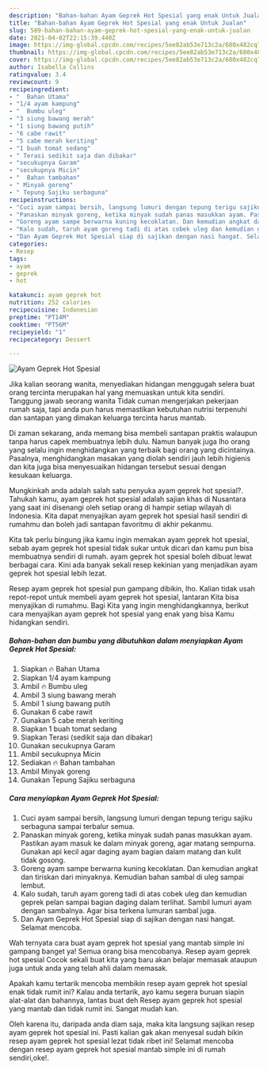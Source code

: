 ```yaml
---
description: "Bahan-bahan Ayam Geprek Hot Spesial yang enak Untuk Jualan"
title: "Bahan-bahan Ayam Geprek Hot Spesial yang enak Untuk Jualan"
slug: 589-bahan-bahan-ayam-geprek-hot-spesial-yang-enak-untuk-jualan
date: 2021-04-02T22:15:39.440Z
image: https://img-global.cpcdn.com/recipes/5ee82ab53e713c2a/680x482cq70/ayam-geprek-hot-spesial-foto-resep-utama.jpg
thumbnail: https://img-global.cpcdn.com/recipes/5ee82ab53e713c2a/680x482cq70/ayam-geprek-hot-spesial-foto-resep-utama.jpg
cover: https://img-global.cpcdn.com/recipes/5ee82ab53e713c2a/680x482cq70/ayam-geprek-hot-spesial-foto-resep-utama.jpg
author: Isabella Collins
ratingvalue: 3.4
reviewcount: 9
recipeingredient:
- "  Bahan Utama"
- "1/4 ayam kampung"
- "  Bumbu uleg"
- "3 siung bawang merah"
- "1 siung bawang putih"
- "6 cabe rawit"
- "5 cabe merah keriting"
- "1 buah tomat sedang"
- " Terasi sedikit saja dan dibakar"
- "secukupnya Garam"
- "secukupnya Micin"
- "  Bahan tambahan"
- " Minyak goreng"
- " Tepung Sajiku serbaguna"
recipeinstructions:
- "Cuci ayam sampai bersih, langsung lumuri dengan tepung terigu sajiku serbaguna sampai terbalur semua."
- "Panaskan minyak goreng, ketika minyak sudah panas masukkan ayam. Pastikan ayam masuk ke dalam minyak goreng, agar matang sempurna. Gunakan api kecil agar daging ayam bagian dalam matang dan kulit tidak gosong."
- "Goreng ayam sampe berwarna kuning kecoklatan. Dan kemudian angkat dan tiriskan dari minyaknya. Kemudian bahan sambal di uleg sampai lembut."
- "Kalo sudah, taruh ayam goreng tadi di atas cobek uleg dan kemudian geprek pelan sampai bagian daging dalam terlihat. Sambil lumuri ayam dengan sambalnya. Agar bisa terkena lumuran sambal juga."
- "Dan Ayam Geprek Hot Spesial siap di sajikan dengan nasi hangat. Selamat mencoba."
categories:
- Resep
tags:
- ayam
- geprek
- hot

katakunci: ayam geprek hot 
nutrition: 252 calories
recipecuisine: Indonesian
preptime: "PT14M"
cooktime: "PT56M"
recipeyield: "1"
recipecategory: Dessert

---
```



![Ayam Geprek Hot Spesial](https://img-global.cpcdn.com/recipes/5ee82ab53e713c2a/680x482cq70/ayam-geprek-hot-spesial-foto-resep-utama.jpg)

Jika kalian seorang wanita, menyediakan hidangan menggugah selera buat orang tercinta merupakan hal yang memuaskan untuk kita sendiri. Tanggung jawab seorang  wanita Tidak cuman mengerjakan pekerjaan rumah saja, tapi anda pun harus memastikan kebutuhan nutrisi terpenuhi dan santapan yang dimakan keluarga tercinta harus mantab.

Di zaman  sekarang, anda memang bisa membeli santapan praktis walaupun tanpa harus capek membuatnya lebih dulu. Namun banyak juga lho orang yang selalu ingin menghidangkan yang terbaik bagi orang yang dicintainya. Pasalnya, menghidangkan masakan yang diolah sendiri jauh lebih higienis dan kita juga bisa menyesuaikan hidangan tersebut sesuai dengan kesukaan keluarga. 



Mungkinkah anda adalah salah satu penyuka ayam geprek hot spesial?. Tahukah kamu, ayam geprek hot spesial adalah sajian khas di Nusantara yang saat ini disenangi oleh setiap orang di hampir setiap wilayah di Indonesia. Kita dapat menyajikan ayam geprek hot spesial hasil sendiri di rumahmu dan boleh jadi santapan favoritmu di akhir pekanmu.

Kita tak perlu bingung jika kamu ingin memakan ayam geprek hot spesial, sebab ayam geprek hot spesial tidak sukar untuk dicari dan kamu pun bisa membuatnya sendiri di rumah. ayam geprek hot spesial boleh dibuat lewat berbagai cara. Kini ada banyak sekali resep kekinian yang menjadikan ayam geprek hot spesial lebih lezat.

Resep ayam geprek hot spesial pun gampang dibikin, lho. Kalian tidak usah repot-repot untuk membeli ayam geprek hot spesial, lantaran Kita bisa menyajikan di rumahmu. Bagi Kita yang ingin menghidangkannya, berikut cara menyajikan ayam geprek hot spesial yang enak yang bisa Kamu hidangkan sendiri.

<!--inarticleads1-->

##### Bahan-bahan dan bumbu yang dibutuhkan dalam menyiapkan Ayam Geprek Hot Spesial:

1. Siapkan  🔥 Bahan Utama
1. Siapkan 1/4 ayam kampung
1. Ambil  🔥 Bumbu uleg
1. Ambil 3 siung bawang merah
1. Ambil 1 siung bawang putih
1. Gunakan 6 cabe rawit
1. Gunakan 5 cabe merah keriting
1. Siapkan 1 buah tomat sedang
1. Siapkan  Terasi (sedikit saja dan dibakar)
1. Gunakan secukupnya Garam
1. Ambil secukupnya Micin
1. Sediakan  🔥 Bahan tambahan
1. Ambil  Minyak goreng
1. Gunakan  Tepung Sajiku serbaguna




<!--inarticleads2-->

##### Cara menyiapkan Ayam Geprek Hot Spesial:

1. Cuci ayam sampai bersih, langsung lumuri dengan tepung terigu sajiku serbaguna sampai terbalur semua.
1. Panaskan minyak goreng, ketika minyak sudah panas masukkan ayam. Pastikan ayam masuk ke dalam minyak goreng, agar matang sempurna. Gunakan api kecil agar daging ayam bagian dalam matang dan kulit tidak gosong.
1. Goreng ayam sampe berwarna kuning kecoklatan. Dan kemudian angkat dan tiriskan dari minyaknya. Kemudian bahan sambal di uleg sampai lembut.
1. Kalo sudah, taruh ayam goreng tadi di atas cobek uleg dan kemudian geprek pelan sampai bagian daging dalam terlihat. Sambil lumuri ayam dengan sambalnya. Agar bisa terkena lumuran sambal juga.
1. Dan Ayam Geprek Hot Spesial siap di sajikan dengan nasi hangat. Selamat mencoba.




Wah ternyata cara buat ayam geprek hot spesial yang mantab simple ini gampang banget ya! Semua orang bisa mencobanya. Resep ayam geprek hot spesial Cocok sekali buat kita yang baru akan belajar memasak ataupun juga untuk anda yang telah ahli dalam memasak.

Apakah kamu tertarik mencoba membikin resep ayam geprek hot spesial enak tidak rumit ini? Kalau anda tertarik, ayo kamu segera buruan siapin alat-alat dan bahannya, lantas buat deh Resep ayam geprek hot spesial yang mantab dan tidak rumit ini. Sangat mudah kan. 

Oleh karena itu, daripada anda diam saja, maka kita langsung sajikan resep ayam geprek hot spesial ini. Pasti kalian gak akan menyesal sudah bikin resep ayam geprek hot spesial lezat tidak ribet ini! Selamat mencoba dengan resep ayam geprek hot spesial mantab simple ini di rumah sendiri,oke!.

